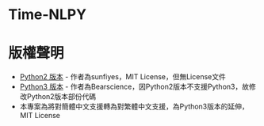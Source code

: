 # Time-NLPY

# 版權聲明
- [Python2 版本](https://github.com/sunfiyes/Time-NLPY) - 作者為sunfiyes，MIT License，但無License文件
- [Python3 版本](https://github.com/Bearscience/Time-NLPY) - 作者為Bearscience，因Python2版本不支援Python3，故修改Python2版本部份代碼
- 本專案為將對簡體中文支援轉為對繁體中文支援，為Python3版本的延伸，MIT License
